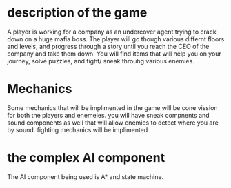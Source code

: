 # description of the game
A player is working for a company as an undercover agent trying to crack down on a huge mafia boss.
The player will go though various differnt floors and levels, and progress through a story until you reach the CEO of the company and take them down.
You will find items that will help you on your journey, solve puzzles, and fight/ sneak throuhg various enemies.
# Mechanics 
Some mechanics that will be implimented in the game will be cone vission for both the players and enemeies.
you will have sneak compnents and sound components as well that will allow enemies to detect where you are by sound.
fighting mechanics will be implimented
# the complex AI component
The AI component being used is A* and state machine.
